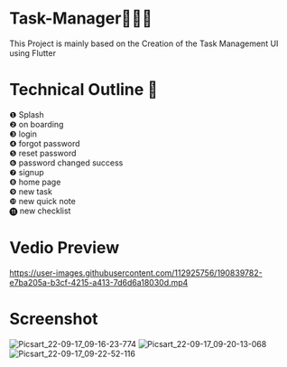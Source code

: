 # Task-Manager🤹🏽‍♂️
This Project is mainly based on the Creation of the Task Management UI using Flutter
# Technical Outline 📕
❶ Splash\
❷ on boarding\
❸ login\
❹ forgot password\
❺ reset password\
❻ password changed success\
❼ signup\
❽ home page\
❾ new task\
❿ new quick note\
⓫ new checklist
# Vedio Preview
https://user-images.githubusercontent.com/112925756/190839782-e7ba205a-b3cf-4215-a413-7d6d6a18030d.mp4
# Screenshot
![Picsart_22-09-17_09-16-23-774](https://user-images.githubusercontent.com/112925756/190839597-f6cb8366-3ca3-4e7d-8f75-bbdcc53336e3.jpg)
![Picsart_22-09-17_09-20-13-068](https://user-images.githubusercontent.com/112925756/190839625-c42b80bf-3661-4fe8-ab6b-8c24236a598c.jpg)
![Picsart_22-09-17_09-22-52-116](https://user-images.githubusercontent.com/112925756/190839643-53283919-125c-46bb-b2bc-b9f9baf4a3b4.jpg)

